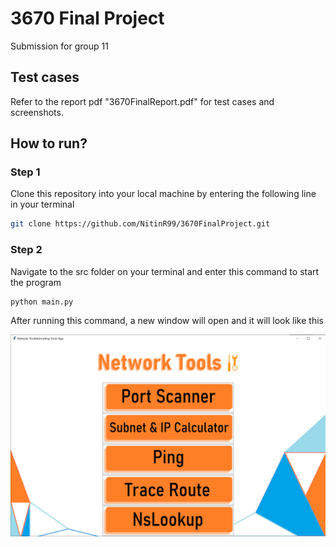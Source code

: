 # 3670 Final Project
Submission for group 11

## Test cases

Refer to the report pdf "3670FinalReport.pdf" for test cases and screenshots.

## How to run?

### Step 1
Clone this repository into your local machine by entering the following line in your terminal

```bash
git clone https://github.com/NitinR99/3670FinalProject.git
```
### Step 2

Navigate to the src folder on your terminal and enter this command to start the program

```bash
python main.py
```
After running this command, a new window will open and it will look like this

<img src="screenshots/mainUI.png" width=800>


